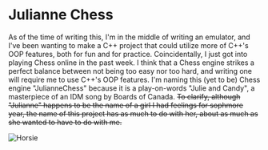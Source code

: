 # Julianne Chess


As of the time of writing this, I'm in the middle of writing an emulator, and I've been wanting to make a C++ project that could utilize more of C++'s OOP features, both for fun and for practice. Coincidentally, I just got into playing Chess online in the past week. I think that a Chess engine strikes a perfect balance between not being too easy nor too hard, and writing one will require me to use C++'s OOP features. I'm naming this (yet to be) Chess engine "JulianneChess" because it is a play-on-words "Julie and Candy", a masterpiece of an IDM song by Boards of Canada. ~~To clarify, although "Julianne" happens to be the name of a girl I had feelings for sophmore year, the name of this project has as much to do with her, about as much as she wanted to have to do with me.~~

![Horsie](https://user-images.githubusercontent.com/32559038/151799062-52781737-59dd-45d5-9e74-1b02428e251d.png)

